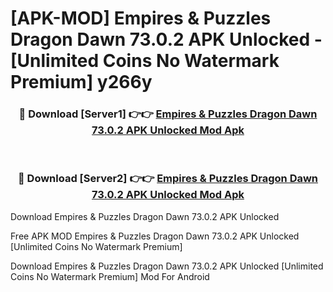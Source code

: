 # [APK-MOD] Empires & Puzzles  Dragon Dawn 73.0.2 APK Unlocked - [Unlimited Coins No Watermark Premium] y266y



<div align="center">
<h3>🔴 Download [Server1] 👉👉 <a href="https://momento.my/?title=Empires_&_Puzzles__Dragon_Dawn_73.0.2_APK_Unlocked">Empires & Puzzles  Dragon Dawn 73.0.2 APK Unlocked Mod Apk</a></h3><br>

<h3>🔴 Download [Server2] 👉👉 <a href="https://momento.my/?title=Empires_&_Puzzles__Dragon_Dawn_73.0.2_APK_Unlocked">Empires & Puzzles  Dragon Dawn 73.0.2 APK Unlocked Mod Apk</a></h3>
</div>



Download Empires & Puzzles  Dragon Dawn 73.0.2 APK Unlocked 

Free APK MOD Empires & Puzzles  Dragon Dawn 73.0.2 APK Unlocked [Unlimited Coins No Watermark Premium]

Download Empires & Puzzles  Dragon Dawn 73.0.2 APK Unlocked [Unlimited Coins No Watermark Premium] Mod For Android

